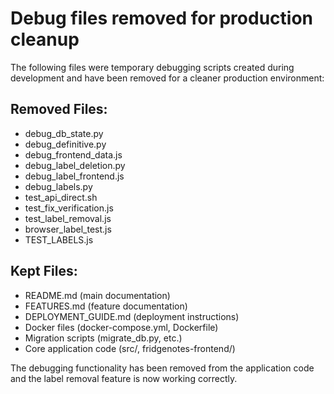 # Debug files removed for production cleanup

The following files were temporary debugging scripts created during development
and have been removed for a cleaner production environment:

## Removed Files:
- debug_db_state.py
- debug_definitive.py 
- debug_frontend_data.js
- debug_label_deletion.py
- debug_label_frontend.js
- debug_labels.py
- test_api_direct.sh
- test_fix_verification.js
- test_label_removal.js
- browser_label_test.js
- TEST_LABELS.js

## Kept Files:
- README.md (main documentation)
- FEATURES.md (feature documentation)
- DEPLOYMENT_GUIDE.md (deployment instructions)
- Docker files (docker-compose.yml, Dockerfile)
- Migration scripts (migrate_db.py, etc.)
- Core application code (src/, fridgenotes-frontend/)

The debugging functionality has been removed from the application code and 
the label removal feature is now working correctly.
